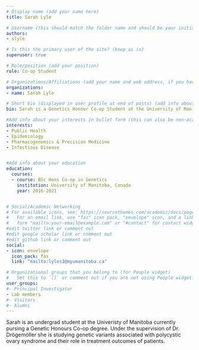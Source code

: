 ```yaml
---
# Display name (add your name here)
title: Sarah Lyle

# Username (this should match the folder name and should be your initial and surname)
authors:
- slyle

# Is this the primary user of the site? (keep as is)
superuser: true

# Role/position (add your position)
role: Co-op Student

# Organizations/Affiliations (add your name and web address, if you have one)
organizations:
- name: Sarah Lyle

# Short bio (displayed in user profile at end of posts) (add info about yourself)
bio: Sarah is a Genetics Honour Co-op Student at the University of Manitoba. 

#Add info about your interests in bullet form (this can also be non-academic) 
interests:
- Public Health 
- Epidemiology
- Pharmacogenomics & Precision Medicine
- Infectious Disease


#Add info about your education 
education:
  courses:
  - course: BSc Hons Co-op in Genetics
    institution: University of Manitoba, Canada
    year: 2016-2021


# Social/Academic Networking
# For available icons, see: https://sourcethemes.com/academic/docs/page-builder/#icons
#   For an email link, use "fas" icon pack, "envelope" icon, and a link in the
#   form "mailto:your-email@example.com" or "#contact" for contact widget.
#edit twitter link or comment out
#edit google scholar link or comment out
#edit github link or comment out
social:
- icon: envelope
  icon_pack: fas
  link: "mailto:lyles3@myumanitoba.ca"

# Organizational groups that you belong to (for People widget)
#   Set this to `[]` or comment out if you are not using People widget.
user_groups:
#- Principal Investigator
- Lab members
#- Visitors
#- Alumni
---
```


Sarah is an undergrad student at the Univeristy of Manitoba currently pursing a Genetic Honours Co-op degree. Under the supervision of Dr. Drögemöller she is studying genetic variants associated with polycystic ovary syndrome and their role in treatment outcomes of patients.

